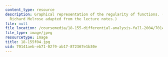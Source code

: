 ```yaml
---
content_type: resource
description: Graphical representation of the regularity of functions. (Image by Prof.
  Richard Melrose adapted from the lecture notes.)
file: null
file_location: /coursemedia/18-155-differential-analysis-fall-2004/70141aebeb7102f9ab17872367e1b30e_18-155f04.jpg
file_type: image/jpeg
resourcetype: Image
title: 18-155f04.jpg
uid: 70141aeb-eb71-02f9-ab17-872367e1b30e
---
```

